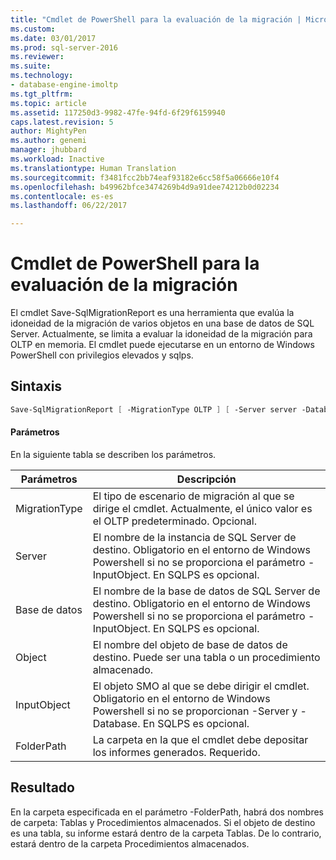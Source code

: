 ```yaml
---
title: "Cmdlet de PowerShell para la evaluación de la migración | Microsoft Docs"
ms.custom: 
ms.date: 03/01/2017
ms.prod: sql-server-2016
ms.reviewer: 
ms.suite: 
ms.technology:
- database-engine-imoltp
ms.tgt_pltfrm: 
ms.topic: article
ms.assetid: 117250d3-9982-47fe-94fd-6f29f6159940
caps.latest.revision: 5
author: MightyPen
ms.author: genemi
manager: jhubbard
ms.workload: Inactive
ms.translationtype: Human Translation
ms.sourcegitcommit: f3481fcc2bb74eaf93182e6cc58f5a06666e10f4
ms.openlocfilehash: b49962bfce3474269b4d9a91dee74212b0d02234
ms.contentlocale: es-es
ms.lasthandoff: 06/22/2017

---
```

# <a name="powershell-cmdlet-for-migration-evaluation"></a>Cmdlet de PowerShell para la evaluación de la migración
  El cmdlet Save-SqlMigrationReport es una herramienta que evalúa la idoneidad de la migración de varios objetos en una base de datos de SQL Server. Actualmente, se limita a evaluar la idoneidad de la migración para OLTP en memoria. El cmdlet puede ejecutarse en un entorno de Windows PowerShell con privilegios elevados y sqlps.  
  
## <a name="syntax"></a>Sintaxis  
  
```powershell  
Save-SqlMigrationReport [ -MigrationType OLTP ] [ -Server server -Database database [ -Object object_name ] ]  |  [ -InputObject smo_object ] -FolderPath path  
```  
  
#### <a name="parameters"></a>Parámetros  
 En la siguiente tabla se describen los parámetros.  
  
|Parámetros|Descripción|  
|----------------|-----------------|  
|MigrationType|El tipo de escenario de migración al que se dirige el cmdlet. Actualmente, el único valor es el OLTP predeterminado. Opcional.|  
|Server|El nombre de la instancia de SQL Server de destino. Obligatorio en el entorno de Windows Powershell si no se proporciona el parámetro -InputObject. En SQLPS es opcional.|  
|Base de datos|El nombre de la base de datos de SQL Server de destino. Obligatorio en el entorno de Windows Powershell si no se proporciona el parámetro -InputObject. En SQLPS es opcional.|  
|Object|El nombre del objeto de base de datos de destino. Puede ser una tabla o un procedimiento almacenado.|  
|InputObject|El objeto SMO al que se debe dirigir el cmdlet. Obligatorio en el entorno de Windows Powershell si no se proporcionan -Server y -Database. En SQLPS es opcional.|  
|FolderPath|La carpeta en la que el cmdlet debe depositar los informes generados. Requerido.|  
  
## <a name="results"></a>Resultado  
 En la carpeta especificada en el parámetro -FolderPath, habrá dos nombres de carpeta: Tablas y Procedimientos almacenados. Si el objeto de destino es una tabla, su informe estará dentro de la carpeta Tablas. De lo contrario, estará dentro de la carpeta Procedimientos almacenados.  
  
  

